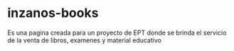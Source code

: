 # inzanos-books
Es una pagina creada para un proyecto de EPT donde se brinda el servicio de la venta de libros, examenes y material educativo
